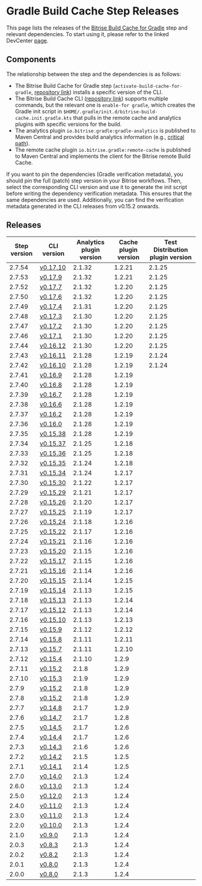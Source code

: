 # Gradle Build Cache Step Releases

This page lists the releases of the [Bitrise Build Cache for
Gradle](https://devcenter.bitrise.io/en/dependencies-and-caching/remote-build-caching/remote-build-cache-for-gradle.html)
step and relevant dependencies. To start using it, please refer to the
linked DevCenter
[page](https://devcenter.bitrise.io/en/dependencies-and-caching/remote-build-caching/remote-build-cache-for-gradle.html#configuring-the-bitrise-build-cache-for-gradle-in-the-bitrise-ci-environment).

## Components

The relationship between the step and the dependencies is as follows:

- The Bitrise Build Cache for Gradle step
  (`activate-build-cache-for-gradle`, [repository
  link](https://github.com/bitrise-steplib/bitrise-step-activate-gradle-remote-cache))
  installs a specific version of the CLI.
- The Bitrise Build Cache CLI ([repository
  link](https://github.com/bitrise-io/bitrise-build-cache-cli)) supports
  multiple commands, but the relevant one is `enable-for gradle`, which
  creates the Gradle init script in
  `$HOME/.gradle/init.d/bitrise-build-cache.init.gradle.kts` that pulls
  in the remote cache and analytics plugins with specific versions for
  the build.
- The analytics plugin `io.bitrise.gradle:gradle-analytics` is published
  to Maven Central and provides build analytics information (e.g.,
  [critical
  path](https://bitrise.io/changelog/enhanced-gradle-critical-path/24815)).
- The remote cache plugin `io.bitrise.gradle:remote-cache` is published
  to Maven Central and implements the client for the Bitrise remote
  Build Cache.

If you want to pin the dependencies (Gradle verification metadata), you
should pin the full (patch) step version in your Bitrise workflows.
Then, select the corresponding CLI version and use it to generate the
init script before writing the dependency verification metadata. This
ensures that the same dependencies are used. Additionally, you can find
the verification metadata generated in the CLI releases from v0.15.2
onwards.

## Releases

| Step version | CLI version | Analytics plugin version | Cache plugin version | Test Distribution plugin version |
|----|----|----|----|----|
| 2.7.54 | [v0.17.10](https://github.com/bitrise-io/bitrise-build-cache-cli/releases/tag/v0.17.10) | 2.1.32 | 1.2.21 | 2.1.25 |
| 2.7.53 | [v0.17.9](https://github.com/bitrise-io/bitrise-build-cache-cli/releases/tag/v0.17.9) | 2.1.32 | 1.2.21 | 2.1.25 |
| 2.7.52 | [v0.17.7](https://github.com/bitrise-io/bitrise-build-cache-cli/releases/tag/v0.17.7) | 2.1.32 | 1.2.20 | 2.1.25 |
| 2.7.50 | [v0.17.6](https://github.com/bitrise-io/bitrise-build-cache-cli/releases/tag/v0.17.6) | 2.1.32 | 1.2.20 | 2.1.25 |
| 2.7.49 | [v0.17.4](https://github.com/bitrise-io/bitrise-build-cache-cli/releases/tag/v0.17.4) | 2.1.31 | 1.2.20 | 2.1.25 |
| 2.7.48 | [v0.17.3](https://github.com/bitrise-io/bitrise-build-cache-cli/releases/tag/v0.17.3) | 2.1.30 | 1.2.20 | 2.1.25 |
| 2.7.47 | [v0.17.2](https://github.com/bitrise-io/bitrise-build-cache-cli/releases/tag/v0.17.2) | 2.1.30 | 1.2.20 | 2.1.25 |
| 2.7.46 | [v0.17.1](https://github.com/bitrise-io/bitrise-build-cache-cli/releases/tag/v0.17.1) | 2.1.30 | 1.2.20 | 2.1.25 |
| 2.7.44 | [v0.16.12](https://github.com/bitrise-io/bitrise-build-cache-cli/releases/tag/v0.16.12) | 2.1.30 | 1.2.20 | 2.1.25 |
| 2.7.43 | [v0.16.11](https://github.com/bitrise-io/bitrise-build-cache-cli/releases/tag/v0.16.11) | 2.1.28 | 1.2.19 | 2.1.24 |
| 2.7.42 | [v0.16.10](https://github.com/bitrise-io/bitrise-build-cache-cli/releases/tag/v0.16.10) | 2.1.28 | 1.2.19 | 2.1.24 |
| 2.7.41 | [v0.16.9](https://github.com/bitrise-io/bitrise-build-cache-cli/releases/tag/v0.16.9) | 2.1.28 | 1.2.19 |  |
| 2.7.40 | [v0.16.8](https://github.com/bitrise-io/bitrise-build-cache-cli/releases/tag/v0.16.8) | 2.1.28 | 1.2.19 |  |
| 2.7.39 | [v0.16.7](https://github.com/bitrise-io/bitrise-build-cache-cli/releases/tag/v0.16.7) | 2.1.28 | 1.2.19 |  |
| 2.7.38 | [v0.16.6](https://github.com/bitrise-io/bitrise-build-cache-cli/releases/tag/v0.16.6) | 2.1.28 | 1.2.19 |  |
| 2.7.37 | [v0.16.2](https://github.com/bitrise-io/bitrise-build-cache-cli/releases/tag/v0.16.2) | 2.1.28 | 1.2.19 |  |
| 2.7.36 | [v0.16.0](https://github.com/bitrise-io/bitrise-build-cache-cli/releases/tag/v0.16.0) | 2.1.28 | 1.2.19 |  |
| 2.7.35 | [v0.15.38](https://github.com/bitrise-io/bitrise-build-cache-cli/releases/tag/v0.15.38) | 2.1.28 | 1.2.19 |  |
| 2.7.34 | [v0.15.37](https://github.com/bitrise-io/bitrise-build-cache-cli/releases/tag/v0.15.37) | 2.1.25 | 1.2.18 |  |
| 2.7.33 | [v0.15.36](https://github.com/bitrise-io/bitrise-build-cache-cli/releases/tag/v0.15.36) | 2.1.25 | 1.2.18 |  |
| 2.7.32 | [v0.15.35](https://github.com/bitrise-io/bitrise-build-cache-cli/releases/tag/v0.15.35) | 2.1.24 | 1.2.18 |  |
| 2.7.31 | [v0.15.34](https://github.com/bitrise-io/bitrise-build-cache-cli/releases/tag/v0.15.34) | 2.1.24 | 1.2.17 |  |
| 2.7.30 | [v0.15.30](https://github.com/bitrise-io/bitrise-build-cache-cli/releases/tag/v0.15.30) | 2.1.22 | 1.2.17 |  |
| 2.7.29 | [v0.15.29](https://github.com/bitrise-io/bitrise-build-cache-cli/releases/tag/v0.15.29) | 2.1.21 | 1.2.17 |  |
| 2.7.28 | [v0.15.26](https://github.com/bitrise-io/bitrise-build-cache-cli/releases/tag/v0.15.26) | 2.1.20 | 1.2.17 |  |
| 2.7.27 | [v0.15.25](https://github.com/bitrise-io/bitrise-build-cache-cli/releases/tag/v0.15.25) | 2.1.19 | 1.2.17 |  |
| 2.7.26 | [v0.15.24](https://github.com/bitrise-io/bitrise-build-cache-cli/releases/tag/v0.15.24) | 2.1.18 | 1.2.16 |  |
| 2.7.25 | [v0.15.22](https://github.com/bitrise-io/bitrise-build-cache-cli/releases/tag/v0.15.22) | 2.1.17 | 1.2.16 |  |
| 2.7.24 | [v0.15.21](https://github.com/bitrise-io/bitrise-build-cache-cli/releases/tag/v0.15.21) | 2.1.16 | 1.2.16 |  |
| 2.7.23 | [v0.15.20](https://github.com/bitrise-io/bitrise-build-cache-cli/releases/tag/v0.15.20) | 2.1.15 | 1.2.16 |  |
| 2.7.22 | [v0.15.17](https://github.com/bitrise-io/bitrise-build-cache-cli/releases/tag/v0.15.17) | 2.1.15 | 1.2.16 |  |
| 2.7.21 | [v0.15.16](https://github.com/bitrise-io/bitrise-build-cache-cli/releases/tag/v0.15.16) | 2.1.14 | 1.2.16 |  |
| 2.7.20 | [v0.15.15](https://github.com/bitrise-io/bitrise-build-cache-cli/releases/tag/v0.15.15) | 2.1.14 | 1.2.15 |  |
| 2.7.19 | [v0.15.14](https://github.com/bitrise-io/bitrise-build-cache-cli/releases/tag/v0.15.14) | 2.1.13 | 1.2.15 |  |
| 2.7.18 | [v0.15.13](https://github.com/bitrise-io/bitrise-build-cache-cli/releases/tag/v0.15.13) | 2.1.13 | 1.2.14 |  |
| 2.7.17 | [v0.15.12](https://github.com/bitrise-io/bitrise-build-cache-cli/releases/tag/v0.15.12) | 2.1.13 | 1.2.14 |  |
| 2.7.16 | [v0.15.10](https://github.com/bitrise-io/bitrise-build-cache-cli/releases/tag/v0.15.10) | 2.1.13 | 1.2.13 |  |
| 2.7.15 | [v0.15.9](https://github.com/bitrise-io/bitrise-build-cache-cli/releases/tag/v0.15.9) | 2.1.12 | 1.2.12 |  |
| 2.7.14 | [v0.15.8](https://github.com/bitrise-io/bitrise-build-cache-cli/releases/tag/v0.15.8) | 2.1.11 | 1.2.11 |  |
| 2.7.13 | [v0.15.7](https://github.com/bitrise-io/bitrise-build-cache-cli/releases/tag/v0.15.7) | 2.1.11 | 1.2.10 |  |
| 2.7.12 | [v0.15.4](https://github.com/bitrise-io/bitrise-build-cache-cli/releases/tag/v0.15.4) | 2.1.10 | 1.2.9 |  |
| 2.7.11 | [v0.15.2](https://github.com/bitrise-io/bitrise-build-cache-cli/releases/tag/v0.15.2) | 2.1.8 | 1.2.9 |  |
| 2.7.10 | [v0.15.3](https://github.com/bitrise-io/bitrise-build-cache-cli/releases/tag/v0.15.3) | 2.1.9 | 1.2.9 |  |
| 2.7.9 | [v0.15.2](https://github.com/bitrise-io/bitrise-build-cache-cli/releases/tag/v0.15.2) | 2.1.8 | 1.2.9 |  |
| 2.7.8 | [v0.15.2](https://github.com/bitrise-io/bitrise-build-cache-cli/releases/tag/v0.15.2) | 2.1.8 | 1.2.9 |  |
| 2.7.7 | [v0.14.8](https://github.com/bitrise-io/bitrise-build-cache-cli/releases/tag/v0.14.8) | 2.1.7 | 1.2.9 |  |
| 2.7.6 | [v0.14.7](https://github.com/bitrise-io/bitrise-build-cache-cli/releases/tag/v0.14.7) | 2.1.7 | 1.2.8 |  |
| 2.7.5 | [v0.14.5](https://github.com/bitrise-io/bitrise-build-cache-cli/releases/tag/v0.14.5) | 2.1.7 | 1.2.6 |  |
| 2.7.4 | [v0.14.4](https://github.com/bitrise-io/bitrise-build-cache-cli/releases/tag/v0.14.4) | 2.1.7 | 1.2.6 |  |
| 2.7.3 | [v0.14.3](https://github.com/bitrise-io/bitrise-build-cache-cli/releases/tag/v0.14.3) | 2.1.6 | 1.2.6 |  |
| 2.7.2 | [v0.14.2](https://github.com/bitrise-io/bitrise-build-cache-cli/releases/tag/v0.14.2) | 2.1.5 | 1.2.5 |  |
| 2.7.1 | [v0.14.1](https://github.com/bitrise-io/bitrise-build-cache-cli/releases/tag/v0.14.1) | 2.1.4 | 1.2.5 |  |
| 2.7.0 | [v0.14.0](https://github.com/bitrise-io/bitrise-build-cache-cli/releases/tag/v0.14.0) | 2.1.3 | 1.2.4 |  |
| 2.6.0 | [v0.13.0](https://github.com/bitrise-io/bitrise-build-cache-cli/releases/tag/v0.13.0) | 2.1.3 | 1.2.4 |  |
| 2.5.0 | [v0.12.0](https://github.com/bitrise-io/bitrise-build-cache-cli/releases/tag/v0.12.0) | 2.1.3 | 1.2.4 |  |
| 2.4.0 | [v0.11.0](https://github.com/bitrise-io/bitrise-build-cache-cli/releases/tag/v0.11.0) | 2.1.3 | 1.2.4 |  |
| 2.3.0 | [v0.11.0](https://github.com/bitrise-io/bitrise-build-cache-cli/releases/tag/v0.11.0) | 2.1.3 | 1.2.4 |  |
| 2.2.0 | [v0.10.0](https://github.com/bitrise-io/bitrise-build-cache-cli/releases/tag/v0.10.0) | 2.1.3 | 1.2.4 |  |
| 2.1.0 | [v0.9.0](https://github.com/bitrise-io/bitrise-build-cache-cli/releases/tag/v0.9.0) | 2.1.3 | 1.2.4 |  |
| 2.0.3 | [v0.8.3](https://github.com/bitrise-io/bitrise-build-cache-cli/releases/tag/v0.8.3) | 2.1.3 | 1.2.4 |  |
| 2.0.2 | [v0.8.2](https://github.com/bitrise-io/bitrise-build-cache-cli/releases/tag/v0.8.2) | 2.1.3 | 1.2.4 |  |
| 2.0.1 | [v0.8.0](https://github.com/bitrise-io/bitrise-build-cache-cli/releases/tag/v0.8.0) | 2.1.3 | 1.2.4 |  |
| 2.0.0 | [v0.8.0](https://github.com/bitrise-io/bitrise-build-cache-cli/releases/tag/v0.8.0) | 2.1.3 | 1.2.4 |  |
